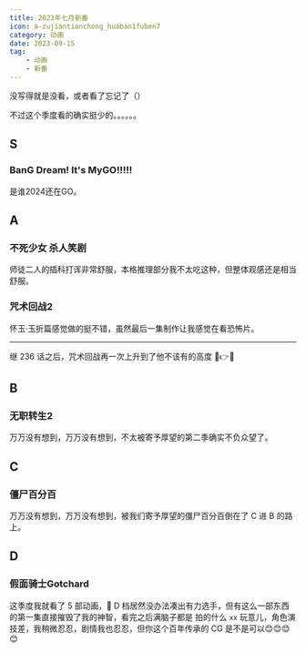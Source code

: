 ```yaml
---
title: 2023年七月新番
icon: a-zujiantianchong_huaban1fuben7
category: 动画
date: 2023-09-15
tag:
    - 动画
    - 新番
---
```


没写得就是没看，或者看了忘记了（）

不过这个季度看的确实挺少的。。。。。。

## S 

### **BanG Dream! It's MyGO!!!!!**

是谁2024还在GO。

## A

### **不死少女 杀人笑剧**

师徒二人的插科打诨非常舒服，本格推理部分我不太吃这种，但整体观感还是相当舒服。

### **咒术回战2**

怀玉·玉折篇感觉做的挺不错，虽然最后一集制作让我感觉在看恐怖片。

---

继 236 话之后，咒术回战再一次上升到了他不该有的高度 🤣👉🤡

## B

### **无职转生2**

万万没有想到，万万没有想到，不太被寄予厚望的第二季确实不负众望了。

## C

### **僵尸百分百**

万万没有想到，万万没有想到，被我们寄予厚望的僵尸百分百倒在了 C 进 B 的路上。

## D

### **假面骑士Gotchard**

这季度我就看了 5 部动画，🤔 D 档居然没办法凑出有力选手，但有这么一部东西的第一集直接摧毁了我的神智，看完之后满脑子都是 拍的什么 `xx` 玩意儿，角色演技差，我稍微忍忍，剧情我也忍忍，但你这个百年传承的 CG 是不是可以😊😊😊😊

